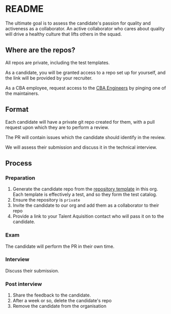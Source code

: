 # README

The ultimate goal is to assess the candidate's passion for quality and activeness as a collaborator. An active collaborator who cares about quality will drive a healthy culture that lifts others in the squad.

## Where are the repos?

All repos are private, including the test templates.

As a candidate, you will be granted access to a repo set up for yourself, and the link will be provided by your recruiter.

As a CBA employee, request access to the [CBA Engineers](https://github.com/orgs/CBA-Tech-Recruiting/teams/cba-engineers) by pinging one of the maintainers.

## Format

Each candidate will have a private git repo created for them, with a pull request upon which they are to perform a review.

The PR will contain issues which the candidate should identify in the review.

We will assess their submission and discuss it in the technical interview.

## Process

### Preparation

1. Generate the candidate repo from the [repository template](https://docs.github.com/en/repositories/creating-and-managing-repositories/creating-a-repository-from-a-template) in this org. Each template is effectively a test, and so they form the test catalog.
2. Ensure the repository is `private`
3. Invite the candidate to our org and add them as a collaborator to their repo
4. Provide a link to your Talent Aquisition contact who will pass it on to the candidate.

### Exam

The candidate will perform the PR in their own time.

### Interview

Discuss their submission.

### Post interview

1. Share the feedback to the candidate.
1. After a week or so, delete the candidate's repo
1. Remove the candidate from the organisation
